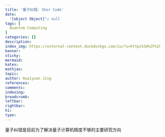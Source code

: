 ```yaml
---
title: '量子纠错: Shor Code' 
date:
  '[object Object]': null
tags: [
  Quantum Computing
]
categories: []
description:
index_img: https://external-content.duckduckgo.com/iu/?u=https%3A%2F%2Fwww.researchgate.net%2Fprofile%2FQin-Yanyuan%2Fpublication%2F351126547%2Ffigure%2Ffig2%2FAS%3A11431281175987241%401689967787116%2FQuantum-error-correction-A-Single-error-code-B-The-shor-code.png&f=1&nofb=1&ipt=b51c1c5fffeb2f704a56e5f6b700a9cc86d519a91303db78f8b1f44b22f0cea4&ipo=images
banner:
sticky:
mermaid:
katex:
mathjax:
topic:
author: Huaiyuan Jing
references:
comments:
indexing:
breadcrumb:
leftbar:
rightbar:
h1:
type:
---
```

量子纠错是目前为了解决量子计算机精度不够的主要研究方向
<!-- @format -->
